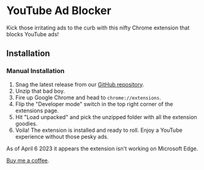 # YouTube Ad Blocker

Kick those irritating ads to the curb with this nifty Chrome extension that blocks YouTube ads!

## Installation

### Manual Installation

1. Snag the latest release from our [GitHub repository](https://github.com/silvyepic/yt-adblock).
2. Unzip that bad boy.
3. Fire up Google Chrome and head to `chrome://extensions`.
4. Flip the "Developer mode" switch in the top right corner of the extensions page.
5. Hit "Load unpacked" and pick the unzipped folder with all the extension goodies.
6. Voila! The extension is installed and ready to roll. Enjoy a YouTube experience without those pesky ads.

As of April 6 2023 it appears the extension isn't working on Microsoft Edge.

[Buy me a coffee](https://cash.app/$DanielHicks06).


